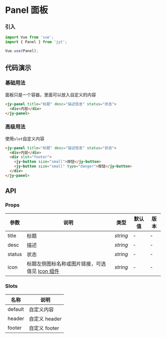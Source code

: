 # Panel 面板

### 引入

``` javascript
import Vue from 'vue';
import { Panel } from 'jyt';

Vue.use(Panel);
```

## 代码演示

### 基础用法

面板只是一个容器，里面可以放入自定义的内容

```html
<jy-panel title="标题" desc="描述信息" status="状态">
  <div>内容</div>
</jy-panel>
```

### 高级用法

使用`slot`自定义内容

```html
<jy-panel title="标题" desc="描述信息" status="状态">
  <div>内容</div>
  <div slot="footer">
    <jy-button size="small">按钮</jy-button>
    <jy-button size="small" type="danger">按钮</jy-button>
  </div>
</jy-panel>
```

## API

### Props

| 参数 | 说明 | 类型 | 默认值 | 版本 |
|------|------|------|------|------|
| title | 标题 | *string* | - | - |
| desc | 描述 | *string* | - | - |
| status | 状态 | *string* | - | - |
| icon | 标题左侧图标名称或图片链接，可选值见 [Icon 组件](#/zh-CN/icon) | *string* | - | - |

### Slots

| 名称 | 说明 |
|------|------|
| default | 自定义内容 |
| header | 自定义 header |
| footer | 自定义 footer |
